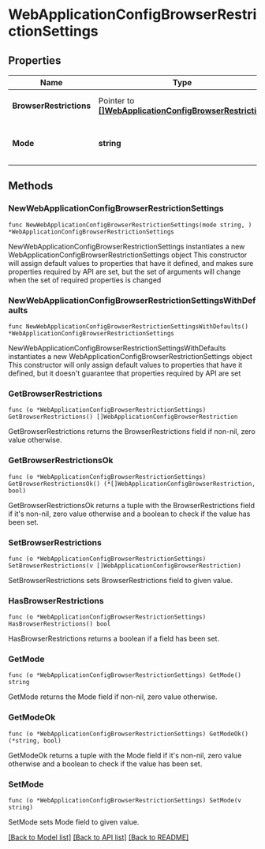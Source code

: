 # WebApplicationConfigBrowserRestrictionSettings

## Properties

Name | Type | Description | Notes
------------ | ------------- | ------------- | -------------
**BrowserRestrictions** | Pointer to [**[]WebApplicationConfigBrowserRestriction**](WebApplicationConfigBrowserRestriction.md) | A list of browser restrictions. | [optional] 
**Mode** | **string** | The mode of the list of browser restrictions. | 

## Methods

### NewWebApplicationConfigBrowserRestrictionSettings

`func NewWebApplicationConfigBrowserRestrictionSettings(mode string, ) *WebApplicationConfigBrowserRestrictionSettings`

NewWebApplicationConfigBrowserRestrictionSettings instantiates a new WebApplicationConfigBrowserRestrictionSettings object
This constructor will assign default values to properties that have it defined,
and makes sure properties required by API are set, but the set of arguments
will change when the set of required properties is changed

### NewWebApplicationConfigBrowserRestrictionSettingsWithDefaults

`func NewWebApplicationConfigBrowserRestrictionSettingsWithDefaults() *WebApplicationConfigBrowserRestrictionSettings`

NewWebApplicationConfigBrowserRestrictionSettingsWithDefaults instantiates a new WebApplicationConfigBrowserRestrictionSettings object
This constructor will only assign default values to properties that have it defined,
but it doesn't guarantee that properties required by API are set

### GetBrowserRestrictions

`func (o *WebApplicationConfigBrowserRestrictionSettings) GetBrowserRestrictions() []WebApplicationConfigBrowserRestriction`

GetBrowserRestrictions returns the BrowserRestrictions field if non-nil, zero value otherwise.

### GetBrowserRestrictionsOk

`func (o *WebApplicationConfigBrowserRestrictionSettings) GetBrowserRestrictionsOk() (*[]WebApplicationConfigBrowserRestriction, bool)`

GetBrowserRestrictionsOk returns a tuple with the BrowserRestrictions field if it's non-nil, zero value otherwise
and a boolean to check if the value has been set.

### SetBrowserRestrictions

`func (o *WebApplicationConfigBrowserRestrictionSettings) SetBrowserRestrictions(v []WebApplicationConfigBrowserRestriction)`

SetBrowserRestrictions sets BrowserRestrictions field to given value.

### HasBrowserRestrictions

`func (o *WebApplicationConfigBrowserRestrictionSettings) HasBrowserRestrictions() bool`

HasBrowserRestrictions returns a boolean if a field has been set.

### GetMode

`func (o *WebApplicationConfigBrowserRestrictionSettings) GetMode() string`

GetMode returns the Mode field if non-nil, zero value otherwise.

### GetModeOk

`func (o *WebApplicationConfigBrowserRestrictionSettings) GetModeOk() (*string, bool)`

GetModeOk returns a tuple with the Mode field if it's non-nil, zero value otherwise
and a boolean to check if the value has been set.

### SetMode

`func (o *WebApplicationConfigBrowserRestrictionSettings) SetMode(v string)`

SetMode sets Mode field to given value.



[[Back to Model list]](../README.md#documentation-for-models) [[Back to API list]](../README.md#documentation-for-api-endpoints) [[Back to README]](../README.md)



